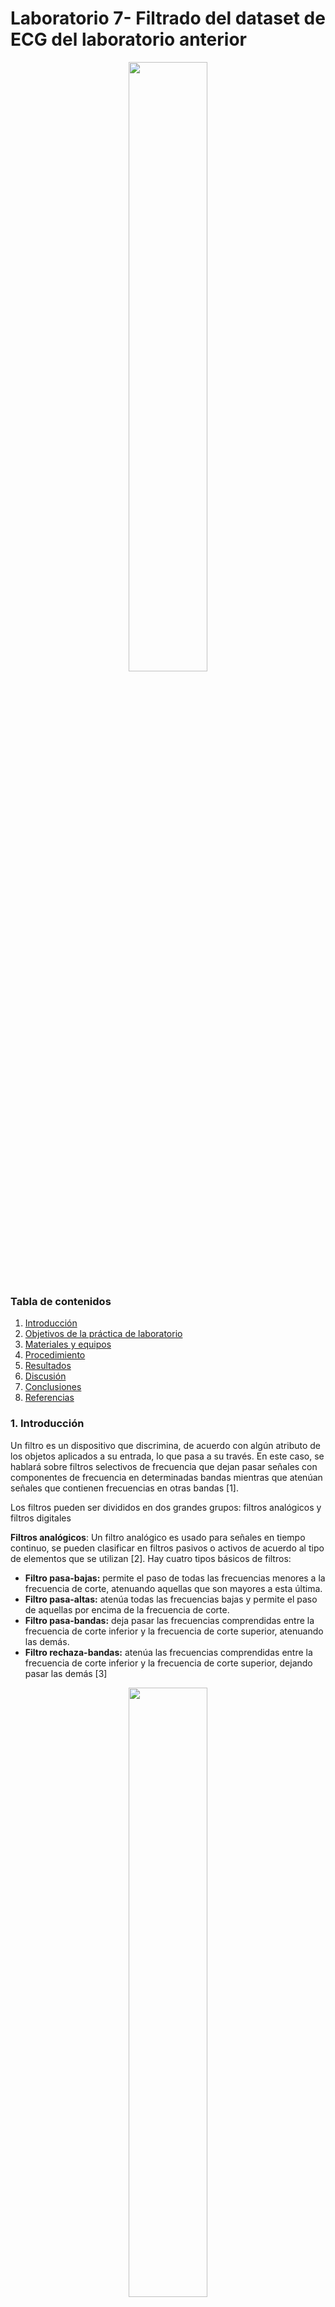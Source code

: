 # Laboratorio 7- Filtrado del dataset de ECG del laboratorio anterior
<p align="center">
  
<img src="https://user-images.githubusercontent.com/111662394/236525365-2e801efb-effd-4707-a1da-78575260ac83.png" width="50%">  

### Tabla de contenidos
  
1. [Introducción](https://github.com/jorgemedina2804/Grupo-11-Introduccion-a-Senhales-Biomedica/blob/main/Entregable%207%20-%20Filtrado/Entregable%207.md#1-introducci%C3%B3n)
2. [Objetivos de la práctica de laboratorio](https://github.com/jorgemedina2804/Grupo-11-Introduccion-a-Senhales-Biomedica/blob/main/Entregable%207%20-%20Filtrado/Entregable%207.md#2-objetivos-de-la-pr%C3%A1ctica-de-laboratorio)
3. [Materiales y equipos](https://github.com/jorgemedina2804/Grupo-11-Introduccion-a-Senhales-Biomedica/blob/main/Entregable%207%20-%20Filtrado/Entregable%207.md#3-materiales-y-equipos)
4. [Procedimiento](https://github.com/jorgemedina2804/Grupo-11-Introduccion-a-Senhales-Biomedica/blob/main/Entregable%207%20-%20Filtrado/Entregable%207.md#4-procedimiento)
5. [Resultados](https://github.com/jorgemedina2804/Grupo-11-Introduccion-a-Senhales-Biomedica/blob/main/Entregable%207%20-%20Filtrado/Entregable%207.md#5-resultados)
6. [Discusión](https://github.com/jorgemedina2804/Grupo-11-Introduccion-a-Senhales-Biomedica/blob/main/Entregable%207%20-%20Filtrado/Entregable%207.md#6-discusi%C3%B3n)
7. [Conclusiones](https://github.com/jorgemedina2804/Grupo-11-Introduccion-a-Senhales-Biomedica/blob/main/Entregable%207%20-%20Filtrado/Entregable%207.md#7-conclusiones)
8. [Referencias](https://github.com/jorgemedina2804/Grupo-11-Introduccion-a-Senhales-Biomedica/blob/main/Entregable%207%20-%20Filtrado/Entregable%207.md#8-referencias)

### 1. Introducción 
Un filtro es un dispositivo que discrimina, de acuerdo con algún atributo de los objetos aplicados a su entrada, lo que pasa a su través. En este caso, se hablará sobre filtros selectivos de frecuencia que dejan pasar señales con componentes de frecuencia en determinadas bandas mientras que atenúan señales que contienen frecuencias en otras bandas [1].
  
  Los filtros pueden ser divididos en dos grandes grupos: filtros analógicos y filtros digitales
  
   **Filtros analógicos**: Un filtro analógico es usado para señales en tiempo continuo, se pueden clasificar en filtros pasivos o activos de acuerdo al tipo de elementos que se utilizan [2]. Hay cuatro tipos básicos de filtros: 
  - **Filtro pasa-bajas:** permite el paso de todas las frecuencias menores a la 
    frecuencia de corte, atenuando aquellas que son mayores a esta última.
  - **Filtro pasa-altas:** atenúa todas las frecuencias bajas y permite el paso de 
    aquellas por encima de la frecuencia de corte.
  - **Filtro pasa-bandas:** deja pasar las frecuencias comprendidas entre 
    la frecuencia de corte inferior y la frecuencia de corte superior, atenuando las demás.
  - **Filtro rechaza-bandas:** atenúa las frecuencias comprendidas entre la 
    frecuencia de corte inferior y la frecuencia de corte superior, dejando pasar las demás [3]
  
  
  <p align="center">
  
  <img src="https://user-images.githubusercontent.com/111662394/236588405-fa6b201a-70a1-45f3-9b8f-a22d08961336.JPG" width="50%">  
  <p align="center">
   Fig 1. Representación gráfica de los filtros analógicos
   
   Los filtros activos se pueden clasificar, de acuerdo a la aproximación matemática empleada, en:
  - **Butterworth:** tiene objetivo una respuesta de ganancia plana en la banda de paso. Esto se consigue mediante una región de transición de caída lenta y una respuesta       de fase no lineal alrededor de la frecuencia de corte
  - **Chebyshev:** tiene como objetivo maximizar la pendiente de la característica de ganancia en la región de transición. Presenta un cierto rizado en la banda de paso,       que se incrementa al aumentar el orden de filtro.
  - **Bessel:** tiene como objetivo lograr una respuesta de fase lineal en un margen de frecuencias amplio en torno a la frecuencia de corte. La ganancia en la banda de         paso no es tan plana como en un filtro Butterworth ni la pendiente en la banda de transición tan acentuada como en un filtro Chebyshev
  - **Elíptica:** se caracteriza por tener ondulaciones constantes tanto en la banda de paso como en la banda de corte. [3]

  <p align="center">
  
  <img src="https://user-images.githubusercontent.com/111662394/236588834-b4c65400-2749-4f27-87e8-81b6a7be25fe.JPG" width="50%">  
  <p align="center">
   Fig 2. Comparación de los filtros analógicos activos

  
 

  
   #### Filtros digitales
    
Los filtros digitales son sistemas que operan sobre señales en tiempo discreto con el propósito de modificar el comportamiento en frecuencia de la señal. A diferencia de los filtros analógicos, los filtros digitales son fácilmente ajustables, y funcionan como soluciones software en un PC o hardware en dispositivos como DSPs o FPGAs. 

Dado que las señales de trabajo son discretas, los filtros digitales se modelan en el dominio Z, o a partir de una ecuación en diferencias. Si el sistema es lineal e invariante en el tiempo (LTI), el filtro digital se expresa utilizando la notación de ecuación en diferencias.

Los filtros digitales se dividen en filtros de respuesta al impulso finito (FIR: finite impulse response) y respuesta al impulso infinita (IIR: infinite impulse response). [4] 
 - **Filtros FIR:** produce una respuesta de salida finita en respuesta a una señal de entrada, y se llama FIR porque la respuesta se limita a un tiempo finito. A diferencia de otros filtros, los filtros FIR no tienen retroalimentación y solo operan en valores de entrada del pasado y del presente. La salida se genera a partir de una suma de un número limitado de muestras de la señal de entrada. Esta característica los hace muy estables y evita cualquier posible oscilación en la salida [5]
    
  <p align="center">
  
  <img src="https://user-images.githubusercontent.com/111662394/236589561-c86a5a91-a516-455c-9769-13701ab25f2e.JPG" width="50%">  
  
  
  <p align="center">
  Fig 3. Estructura de un filtro FIR 
   
  - **Filtros IIR:** generan una respuesta infinita en el tiempo en respuesta a una señal de entrada. A diferencia de los filtros FIR, estos filtros tienen una respuesta de impulso infinita y son recursivos, lo que significa que la salida depende tanto de la entrada actual como de las salidas anteriores (es decir, tiene retroalimentación) [6]
  
   <p align="center">
  
  <img src="https://user-images.githubusercontent.com/111662394/236589918-2670176e-6044-469f-a944-949b9034ec15.JPG" width="50%">  
  

  <p align="center">
  Fig 4. Estructura de un filtro IIR

    

    
### 2. Objetivos de la práctica de laboratorio 
  - Diseñar un filtro FIR usando el dataset de ECG obtenido el laboratorio pasado
  - Diseñar un filtro IIR usando el dataset de ECG obtenido el laboratorio pasado
  - Comparar la señal cruda con la señal filtrada.

### 3. Materiales y equipos
    
<div align="center">
    
|  **Imagen**  | **Producto** | **Cantidad** |
|:------------:|:---------------:|:------------:|
| <img width="200" height="150" src="https://www.google.com/url?sa=i&url=https%3A%2F%2Fcommons.wikimedia.org%2Fwiki%2FFile%3APython_logo_01.svg&psig=AOvVaw22D1oCQOcxIo7_EJaa2QIY&ust=1683423811372000&source=images&cd=vfe&ved=0CBEQjRxqFwoTCKDOqsTI3_4CFQAAAAAdAAAAABAE"> |   Python |       1      |
| <img width="200" height="150" src="https://www.pcspeed.com.pe/wp-content/uploads/2022/07/laptop-asus-rog-strix-g513ic-hn046w-amd-ryzen-7-4800h-16gb-512gb-ssd-t-video-rtx-3050-4gb-156-fhd-144hz-2.jpg"> |      Laptop     |       1      |

</div>
</p>   

### 4. Procedimiento
### 5. Resultados
### 6. Discusión
### 7. Conclusiones
### 8. Referencias  
    
[1].  J. G. Proakis and D. G. Manolakis, “5.4 Sistemas LTI como filtros de frecuencia,” in Tratamiento Digital De Señales, Madrid: Pearson Educación, 2009. 
[2]. “INTRODUCCIÓN A FILTROS ANALÓGICOS CAPÍTULO 1.” Available: http://catarina.udlap.mx/u_dl_a/tales/documentos/lem/torres_d_ld/capitulo1.pdf
    
[3]. A, Perez Garcia et al. (2014) Instrumentación Electrónica. Madrid: Paraninfo. 
    
[4]. D, Ballesteros & D,Torres (2018) Introducción a los filtros digitales. EE.UU: Redipe.
    
[5]. “Electrónica II - Bioingeniería -1ra. Parte Filtros Analógicos” Disponible en: http://dea.unsj.edu.ar/pdselo/Apuntes/Filtros-analogicos-1ra-parte.pdf
    
[6].Roshni Y, “Difference Between FIR Filter and IIR Filter (with Comparison chart) - Circuit Globe,” Circuit Globe, Mar. 24, 2020. https://circuitglobe.com/difference-between-fir-filter-and-iir-filter.html (accessed May 05, 2023). 
